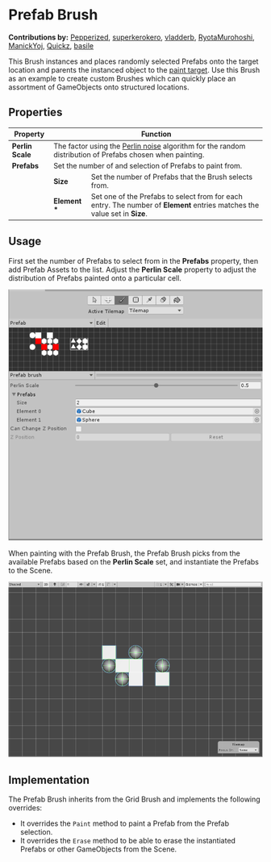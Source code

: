 # Prefab Brush

__Contributions by:__  [Pepperized](https://github.com/Pepperized), [superkerokero](https://github.com/superkerokero), [vladderb](https://github.com/vladderb), [RyotaMurohoshi](https://github.com/RyotaMurohoshi), [ManickYoj](https://github.com/ManickYoj), [Quickz](https://github.com/Quickz), [basile](https://github.com/bazile)

This Brush instances and places randomly selected Prefabs onto the target location and parents the instanced object to the [paint target](https://docs.unity3d.com/Manual/Tilemap-Painting.htm). Use this Brush as an example to create custom Brushes which can quickly place an assortment of GameObjects onto structured locations.

## Properties

<table>
<thead>
<tr>
<th><strong>Property</strong></th>
<th colspan="2"><strong>Function</strong></th>
</tr>
</thead>
<tbody>
<tr>
<td><strong>Perlin Scale</strong></td>
<td colspan="2">The factor using the <a href="https://en.wikipedia.org/wiki/Perlin_noise">Perlin noise</a> algorithm for the random distribution of Prefabs chosen when painting.</td>
</tr>
<tr>
<td><strong>Prefabs</strong></td>
<td colspan="2">Set the number of and selection of Prefabs to paint from.</td>
</tr>
<tr>
<td></td>
<td><strong>Size</strong></td>
<td>Set the number of Prefabs that the Brush selects from.</td>
</tr>
<tr>
<td></td>
<td><strong>Element *</strong></td>
<td>Set one of the Prefabs to select from for each entry. The number of <b>Element</b> entries matches the value set in <b>Size</b>.</td>
</tr>
</tbody>
</table>

## Usage

First set the number of Prefabs to select from in the __Prefabs__ property, then add Prefab Assets to the list. Adjust the __Perlin Scale__ property to adjust the distribution of Prefabs painted onto a particular cell. 

![Brush Editor with Prefab Brush](images/PrefabBrushEditor.png)

When painting with the Prefab Brush, the Prefab Brush picks from the available Prefabs based on the __Perlin Scale__ set, and instantiate the Prefabs to the Scene.

![Scene View with Prefab Brush](images/PrefabBrush.png)

## Implementation

The Prefab Brush inherits from the Grid Brush and implements the following overrides:

- It overrides the `Paint` method to paint a Prefab from the Prefab selection. 
- It overrides the `Erase` method to be able to erase the instantiated Prefabs or other GameObjects from the Scene.